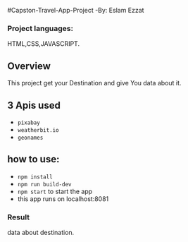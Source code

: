 #Capston-Travel-App-Project -By: Eslam Ezzat

### Project languages:
HTML,CSS,JAVASCRIPT.

## Overview
This project get your Destination and give You data about it. 

## 3 Apis used 
 - `pixabay`
 - `weatherbit.io`
 - `geonames`

## how to use:

- `npm install`
- `npm run build-dev`
- `npm start` to start the app
- this app runs on localhost:8081

### Result 
data about destination.